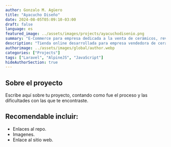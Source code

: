 ```yaml
---
author: Gonzalo M. Agüero
title: "Ayacucho Diseño"
date: 2024-08-05T05:09:10-03:00
draft: false
language: es
featured_image: ../assets/images/projects/ayacuchodisenio.png
summary: "E-Commerce para empresa dedicada a la venta de cerámicos, revestimientos, porcelanatos y productos similares."
description: "Tienda online desarrollada para empresa vendedora de cerámicos, revestimientos, etc."
authorimage: ../assets/images/global/author.webp
categories: ["Projects"]
tags: ["Laravel", "AlpineJS", "JavaScript"]
hideAuthorSection: true
---
```

## Sobre el proyecto
Escribe aquí sobre tu proyecto, contando como fue el proceso y las dificultades con las que te encontraste.
## Recomendable incluir:
- Enlaces al repo.
- Imagenes.
- Enlace al sitio web.

